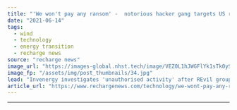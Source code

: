 ```yaml
---
title: "'We won't pay any ransom' -  notorious hacker gang targets US renewable energy giant"
date: "2021-06-14"
tags: 
  - wind
  - technology
  - energy transition
  - recharge news
source: "recharge news"
image_url: "https://images-global.nhst.tech/image/VEZ0L1hJWGFlYk1sTk0yS0VtTEhSNUNBUFJybW1YR3hrL1dWWmxIT0FnTT0=/nhst/binary/4eec944c35da99b4a89614a432a00a50"
image_fp: "/assets/img/post_thumbnails/34.jpg"
lead: "Invenergy investigates 'unauthorised activity' after REvil group said to claim access to sensitive data"
article_url: "https://www.rechargenews.com/technology/we-wont-pay-any-ransom-notorious-hacker-gang-targets-us-renewable-energy-giant/2-1-1024561"
---
```


---

